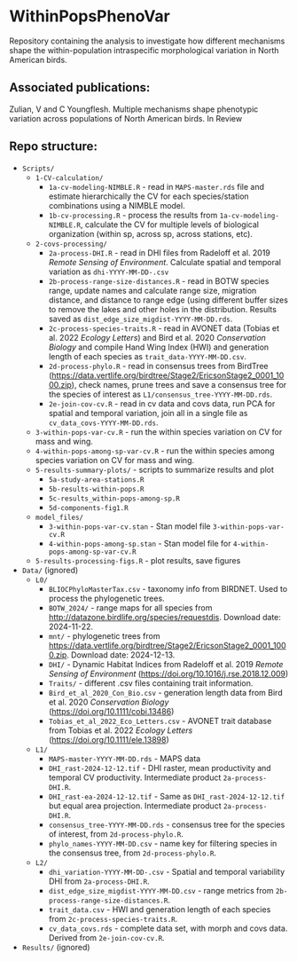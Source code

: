 # WithinPopsPhenoVar

Repository containing the analysis to investigate how different mechanisms shape the within-population intraspecific morphological variation in North American birds.

## Associated publications:

Zulian, V and C Youngflesh. Multiple mechanisms shape phenotypic variation across populations of North American birds. In Review

## Repo structure:

* `Scripts/`
  * `1-CV-calculation/`
    * `1a-cv-modeling-NIMBLE.R` - read in `MAPS-master.rds` file and estimate hierarchically the CV for each species/station combinations using a NIMBLE model.
    * `1b-cv-processing.R` - process the results from `1a-cv-modeling-NIMBLE.R`, calculate the CV for multiple levels of biological organization (within sp, across sp, across stations, etc).
  * `2-covs-processing/`
    * `2a-process-DHI.R` - read in DHI files from Radeloff et al. 2019 *Remote Sensing of Environment*. Calculate spatial and temporal variation as `dhi-YYYY-MM-DD-.csv`
    * `2b-process-range-size-distances.R` - read in BOTW species range, update names and calculate range size, migration distance, and distance to range edge (using different buffer sizes to remove the lakes and other holes in the distribution. Results saved as `dist_edge_size_migdist-YYYY-MM-DD.rds`.
    * `2c-process-species-traits.R` - read in AVONET data (Tobias et al. 2022 *Ecology Letters*) and Bird et al. 2020 *Conservation Biology* and compile Hand Wing Index (HWI) and generation length of each species as `trait_data-YYYY-MM-DD.csv`.
    * `2d-process-phylo.R` - read in consensus trees from BirdTree (https://data.vertlife.org/birdtree/Stage2/EricsonStage2_0001_1000.zip), check names, prune trees and save a consensus tree for the species of interest as `L1/consensus_tree-YYYY-MM-DD.rds`.
    * `2e-join-cov-cv.R` - read in cv data and covs data, run PCA for spatial and temporal variation, join all in a single file as `cv_data_covs-YYYY-MM-DD.rds`.
  * `3-within-pops-var-cv.R` - run the within species variation on CV for mass and wing.
  * `4-within-pops-among-sp-var-cv.R` - run the within species among species variation on CV for mass and wing.
  * `5-results-summary-plots/` - scripts to summarize results and plot
    * `5a-study-area-stations.R`
    * `5b-results-within-pops.R`
    * `5c-results_within-pops-among-sp.R`
    * `5d-components-fig1.R`
  * `model_files/`
    * `3-within-pops-var-cv.stan` - Stan model file `3-within-pops-var-cv.R`
    * `4-within-pops-among-sp.stan` - Stan model file for `4-within-pops-among-sp-var-cv.R`
  * `5-results-processing-figs.R` - plot results, save figures
* `Data/` (ignored)
  * `L0/`
    * `BLIOCPhyloMasterTax.csv` - taxonomy info from BIRDNET. Used to process the phylogenetic trees.
    * `BOTW_2024/` - range maps for all species from http://datazone.birdlife.org/species/requestdis. Download date: 2024-11-22.
    * `mnt/` - phylogenetic trees from https://data.vertlife.org/birdtree/Stage2/EricsonStage2_0001_1000.zip. Download date: 2024-12-13.
    * `DHI/` - Dynamic Habitat Indices from Radeloff et al. 2019 *Remote Sensing of Environment* (https://doi.org/10.1016/j.rse.2018.12.009)
    * `Traits/` - different .csv files containing trait information.
     * `Bird_et_al_2020_Con_Bio.csv` - generation length data from Bird et al. 2020 *Conservation Biology* (https://doi.org/10.1111/cobi.13486)
     * `Tobias_et_al_2022_Eco_Letters.csv` - AVONET trait database from Tobias et al. 2022 *Ecology Letters* (https://doi.org/10.1111/ele.13898)
  * `L1/`
    * `MAPS-master-YYYY-MM-DD.rds` - MAPS data
    * `DHI_rast-2024-12-12.tif` - DHI raster, mean productivity and temporal CV productivity. Intermediate product `2a-process-DHI.R`.
    * `DHI_rast-ea-2024-12-12.tif` - Same as `DHI_rast-2024-12-12.tif` but equal area projection. Intermediate product `2a-process-DHI.R`.
    * `consensus_tree-YYYY-MM-DD.rds` - consensus tree for the species of interest, from `2d-process-phylo.R`.
    * `phylo_names-YYYY-MM-DD.csv` - name key for filtering species in the consensus tree, from `2d-process-phylo.R`.
  * `L2/`
    * `dhi_variation-YYYY-MM-DD-.csv` - Spatial and temporal variability DHI from `2a-process-DHI.R`.
    * `dist_edge_size_migdist-YYYY-MM-DD.csv` - range metrics from `2b-process-range-size-distances.R`.
    * `trait_data.csv` - HWI and generation length of each species from `2c-process-species-traits.R`.
    * `cv_data_covs.rds` - complete data set, with morph and covs data. Derived from `2e-join-cov-cv.R`.
* `Results/` (ignored)
